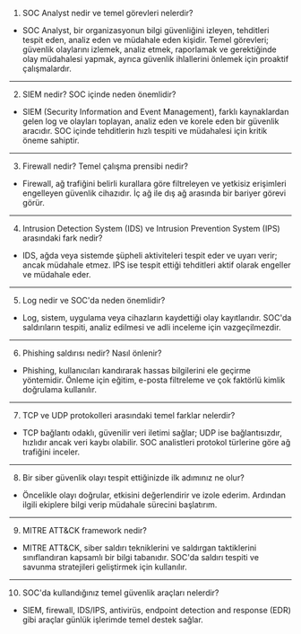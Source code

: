 1. SOC Analyst nedir ve temel görevleri nelerdir?
   
- SOC Analyst, bir organizasyonun bilgi güvenliğini izleyen, tehditleri tespit eden, analiz eden ve müdahale eden kişidir. Temel görevleri; güvenlik olaylarını izlemek, analiz etmek, raporlamak ve gerektiğinde olay müdahalesi yapmak, ayrıca güvenlik ihlallerini önlemek için proaktif çalışmalardır.
---
2. SIEM nedir? SOC içinde neden önemlidir?
   
- SIEM (Security Information and Event Management), farklı kaynaklardan gelen log ve olayları toplayan, analiz eden ve korele eden bir güvenlik aracıdır. SOC içinde tehditlerin hızlı tespiti ve müdahalesi için kritik öneme sahiptir.
---
3. Firewall nedir? Temel çalışma prensibi nedir?
   
- Firewall, ağ trafiğini belirli kurallara göre filtreleyen ve yetkisiz erişimleri engelleyen güvenlik cihazıdır. İç ağ ile dış ağ arasında bir bariyer görevi görür.
---
4. Intrusion Detection System (IDS) ve Intrusion Prevention System (IPS) arasındaki fark nedir?

- IDS, ağda veya sistemde şüpheli aktiviteleri tespit eder ve uyarı verir; ancak müdahale etmez. IPS ise tespit ettiği tehditleri aktif olarak engeller ve müdahale eder.
---
5. Log nedir ve SOC'da neden önemlidir?

- Log, sistem, uygulama veya cihazların kaydettiği olay kayıtlarıdır. SOC'da saldırıların tespiti, analiz edilmesi ve adli inceleme için vazgeçilmezdir.
---
6. Phishing saldırısı nedir? Nasıl önlenir?

- Phishing, kullanıcıları kandırarak hassas bilgilerini ele geçirme yöntemidir. Önleme için eğitim, e-posta filtreleme ve çok faktörlü kimlik doğrulama kullanılır.
---
7. TCP ve UDP protokolleri arasındaki temel farklar nelerdir?

- TCP bağlantı odaklı, güvenilir veri iletimi sağlar; UDP ise bağlantısızdır, hızlıdır ancak veri kaybı olabilir. SOC analistleri protokol türlerine göre ağ trafiğini inceler.
---
8. Bir siber güvenlik olayı tespit ettiğinizde ilk adımınız ne olur?

- Öncelikle olayı doğrular, etkisini değerlendirir ve izole ederim. Ardından ilgili ekiplere bilgi verip müdahale sürecini başlatırım.
---
9. MITRE ATT&CK framework nedir?

- MITRE ATT&CK, siber saldırı tekniklerini ve saldırgan taktiklerini sınıflandıran kapsamlı bir bilgi tabanıdır. SOC'da saldırı tespiti ve savunma stratejileri geliştirmek için kullanılır.
---
10. SOC'da kullandığınız temel güvenlik araçları nelerdir?

- SIEM, firewall, IDS/IPS, antivirüs, endpoint detection and response (EDR) gibi araçlar günlük işlerimde temel destek sağlar.
